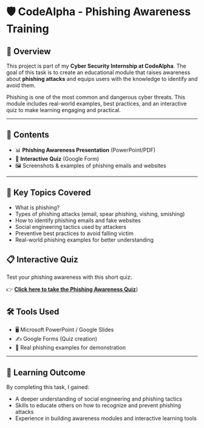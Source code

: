 # 🛡️ CodeAlpha - Phishing Awareness Training

## 📘 Overview
This project is part of my **Cyber Security Internship at CodeAlpha**. The goal of this task is to create an educational module that raises awareness about **phishing attacks** and equips users with the knowledge to identify and avoid them.

Phishing is one of the most common and dangerous cyber threats. This module includes real-world examples, best practices, and an interactive quiz to make learning engaging and practical.

---

## 📂 Contents
- 📊 **Phishing Awareness Presentation** (PowerPoint/PDF)
- 🧠 **Interactive Quiz** (Google Form)
- 🖼️ Screenshots & examples of phishing emails and websites

---

## 🎯 Key Topics Covered
- What is phishing?
- Types of phishing attacks (email, spear phishing, vishing, smishing)
- How to identify phishing emails and fake websites
- Social engineering tactics used by attackers
- Preventive best practices to avoid falling victim
- Real-world phishing examples for better understanding 


## 📋 Interactive Quiz

Test your phishing awareness with this short quiz:

👉 [**Click here to take the Phishing Awareness Quiz**](https://docs.google.com/forms/d/e/1FAIpQLScxoeuhfL0GVnhVTLRwXne_-98R2bUoLRAfJZ_z6WZCCKMdgg/viewform?usp=header))


## 🛠 Tools Used
- 🖥️ Microsoft PowerPoint / Google Slides
- ✍️ Google Forms (Quiz creation)
- 🧠 Real phishing examples for demonstration

---

## 🧠 Learning Outcome
By completing this task, I gained:
- A deeper understanding of social engineering and phishing tactics
- Skills to educate others on how to recognize and prevent phishing attacks
- Experience in building awareness modules and interactive learning tools

